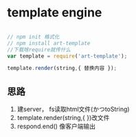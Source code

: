 # template engine

```javascript

// npm init 格式化
// npm install art-template
//下载啥require就传什么
var template = require('art-template');
```

```javascript
template.render(string,{ 替换内容 });
```

## 思路

1. 建server， fs读取html文件(かつtoString)
2. template.render(string,{ })改文件
3. respond.end() 像客户端输出